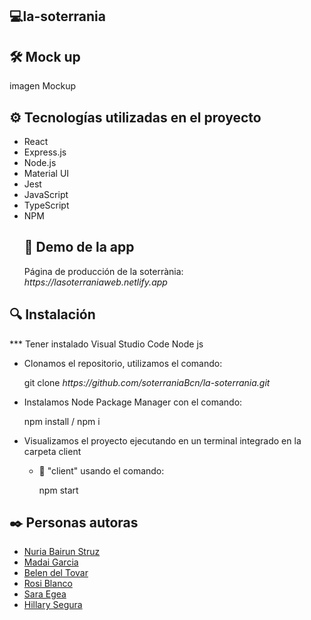 ## 💻la-soterrania

## 🛠️ Mock up

 imagen Mockup

## ⚙️ Tecnologías utilizadas en el proyecto

<ul>
    <li>React</li>
    <li>Express.js</li>
    <li>Node.js</li>
    <li>Material UI</li>
    <li>Jest</li>
    <li>JavaScript</li>
    <li>TypeScript</li>
    <li>NPM</li>
    
## :eyes: Demo de la app

<p>Página de producción de la soterrània: <i>https://lasoterraniaweb.netlify.app</i></p> 

    
</ul>

## 🔍 Instalación

<p> *** Tener instalado Visual Studio Code Node js</p>
    <ul>
        <li>Clonamos el repositorio, utilizamos el comando:</li>
            <p>git clone <i>https://github.com/soterraniaBcn/la-soterrania.git</i></p> 
        <li>Instalamos Node Package Manager con el comando: </li> 
             <p>npm install / npm i</p>
        <li>Visualizamos el proyecto ejecutando en un terminal integrado en la carpeta client</li> 
            <ul> 
                <li>📂 "client" usando el comando:</li> 
                    <p>npm start</p>
            </ul>
    </ul>

## ✒️ Personas autoras

<ul> 
    <li><a href="https://github.com/nuria-b">Nuria Bairun Struz</a></li> 
    <li><a href="https://github.com/madag7">Madai Garcia</a></li>
    <li><a href="https://github.com/Nedeltoga">Belen del Tovar</a></li>
    <li><a href="https://github.com/RoseB98">Rosi Blanco</a></li>
    <li><a href="https://github.com/Saracode13">Sara Egea</a></li>
    <li><a href="https://github.com/hilla-sb">Hillary Segura</a></li>
</ul> 
